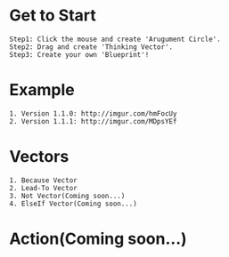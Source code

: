 # Get to Start
	Step1: Click the mouse and create 'Arugument Circle'.
	Step2: Drag and create 'Thinking Vector'.
	Step3: Create your own 'Blueprint'!

# Example
	1. Version 1.1.0: http://imgur.com/hmFocUy
	2. Version 1.1.1: http://imgur.com/MDpsYEf
# Vectors
	1. Because Vector
	2. Lead-To Vector
	3. Not Vector(Coming soon...)
	4. ElseIf Vector(Coming soon...)
# Action(Coming soon...)
  
